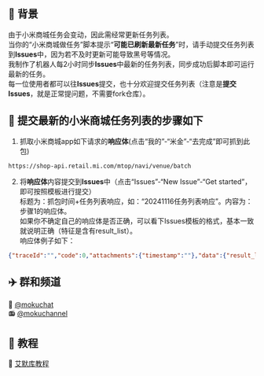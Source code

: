 ##  👑 背景
由于小米商城任务会变动，因此需经常更新任务列表。  
当你的“小米商城做任务”脚本提示“**可能已刷新最新任务**”时，请手动提交任务列表到**Issues**中，因为若不及时更新可能导致黑号等情况。  
我制作了机器人每2小时同步**Issues**中最新的任务列表，同步成功后脚本即可运行最新的任务。  
每一位使用者都可以往**Issues**提交，也十分欢迎提交任务列表（注意是**提交Issues**，就是正常提问题，不需要fork仓库）。    

## 🐳 提交最新的小米商城任务列表的步骤如下 
1. 抓取小米商城app如下请求的**响应体**(点击“我的”-“米金”-“去完成”即可抓到此包)
```
https://shop-api.retail.mi.com/mtop/navi/venue/batch 
```  

2. 将**响应体**内容提交到**Issues**中（点击“Issues”-“New Issue”-“Get started”，即可按照模板进行提交）  
标题为：抓包时间+任务列表响应，如：“20241116任务列表响应”。内容为：步骤1的响应体。  
如果你不确定自己的响应体是否正确，可以看下Issues模板的格式，基本一致就说明正确（特征是含有result_list）。    
响应体例子如下：  
```json
{"traceId":"","code":0,"attachments":{"timestamp":""},"data":{"result_list":[{"amountTotal":760,"jumpUrl":"","tipList":["完成每日签到赚米金","积攒米金兑超级好物"],"waitArrival":0,"waitReceiveList":[],"waitReceiveTotal":0},{"components":[{"actId":"6706c0695404a23dfb5b2cab","taskId":"6706c0695243011f230d465d","taskName":"米金签到","taskDesc":"","taskType":110,"finishedNumber":0},{"actId":"6706c0695404a23dfb5b2cab","taskId":"6706edf30344c966c5b46681","taskName":"来会员中心 领专属好券","taskDesc":"浏览10秒+10米金","taskType":200,"finishedNumber":0},{"actId":"6706c0695404a23dfb5b2cab","taskId":"670f6baf1d65ee598c4fc39d","taskName":"新客专享福利","taskDesc":"浏览10秒+10米金","taskType":200,"finishedNumber":0},{"actId":"6706c0695404a23dfb5b2cab","taskId":"670fa2ba57e9a97a89265b63","taskName":"逛手机频道 选心动手机","taskDesc":"浏览10秒+10米金","taskType":200,"finishedNumber":0},{"actId":"6706c0695404a23dfb5b2cab","taskId":"6720abdc4015d32aaaa400bc","taskName":"Xiaomi 15系列 新品手机","taskDesc":"浏览10秒+10米金","taskType":200,"finishedNumber":0}]},{"components":[{"actId":"","taskId":"","taskName":"米金抽奖","taskDesc":"","taskType":128,"finishedNumber":0,"totalNumber":20,"startTime":1720000000000,"endTime":1730000000000,"status":2,"scores":0,"singleCostScores":30,"costType":2,"cycleTime":0,"taskRefreshWay":0,"upperLimit":20,"canDo":true}]}]},"message":"ok"}
```

## ✈️ 群和频道 
🔮 <a href="https://t.me/mokuchat">@mokuchat</a><br>
📻️ <a href="https://t.me/mokuchannel">@mokuchannel</a>

## 🍨 教程 
📖 <a href="https://jewel-pullover-9d0.notion.site/dfec17946a164658bb77e9682df954a2?pvs=4">艾默库教程</a>

